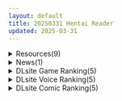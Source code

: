 ```yaml
---
layout: default
title: 20250331 Hentai Reader
updated: 2025-03-31
---
```


<details class='content-parent'>
<summary>
Resources(9)
</summary>
<details class='content-child'>
<summary>
<span class='rss-title'> [P站ID=8252709][はらへら] fanbox 合集至25.3 [6G] </span> <a class='rss-link' href='https://gmgard.com/gm128944' target='_blank'>&nbsp;</a>
<div class='rss-published'> 🕛 20250330 17:53:42</div>
</summary>
<img src="https://static.gmgard.us/Images/upload/74886310153423215.jpg" /><br /><p>恐怖的产量，饭盒上面的就有几千张了，加上p站的破万应该没问题，图集+漫画的组合。角色覆盖度非常广，16年看到现在了还是那么坚挺</p>
</details>
<details class='content-child'>
<summary>
<span class='rss-title'> [同人动画] xiaochun大佬eula系列+崩坏三系列+人妻派对+家族崩坏 动画作品合集 [40G][patreon] </span> <a class='rss-link' href='https://gmgard.com/gm128943' target='_blank'>&nbsp;</a>
<div class='rss-published'> 🕛 20250330 17:37:59</div>
</summary>
<img src="https://static.gmgard.us/Images/upload/64488310137591362.jpg" /><br /><p>这神人大佬的资源散的太碎了，而且炸的也不在少数。详细列表有图，有些小系列没放报题太长了，真炸了不用私信补档了看评论区有没有英雄吧</p>
</details>
<details class='content-child'>
<summary>
<span class='rss-title'> [日系/合集][夕凪の戦力外部隊 (凪市)]砂漠の国の傲慢王子がケツハメセックスにドハマりするお話等50本[男娘/正太][3.4G] </span> <a class='rss-link' href='https://gmgard.com/gm128939' target='_blank'>&nbsp;</a>
<div class='rss-published'> 🕛 20250330 14:48:13</div>
</summary>
<img src="https://static.gmgard.us/Images/upload/97144301502183890.jpg" /><br /><p>(同人CG集) [PO武勇 (凪市)] ビッチ・ダウナー・ボーイッシュ(デカパイ)
[PO武勇 (凪市)] マニッシュ娘の本音はスケベな爆乳娘 [臭甲個人機翻]
[PO武勇 (凪市)] 催眠でか乳メス王子
[PO武勇 (凪市)] 完全屈服 ～巨根王子vs長乳女騎士～ [罗洁爱儿个人机翻]
[PO武勇 (凪市)] 搾乳から始まる青春 ～バレー部主将とマネージャーの場合～ [中国翻訳]
[PO武勇 (</p>
</details>
<details class='content-child'>
<summary>
<span class='rss-title'> [机翻汉化][RJ01358255][居酒屋よっちゃん]妈妈桑命运 ママさんず オブ デスティニー(PC+安卓) </span> <a class='rss-link' href='https://gmgard.com/gm128941' target='_blank'>&nbsp;</a>
<div class='rss-published'> 🕛 20250330 13:42:29</div>
</summary>
<img src="https://static.gmgard.us/Images/upload/13422301656477063.jpg" /><br /><p>游戏介绍：</p>
</details>
<details class='content-child'>
<summary>
<span class='rss-title'> [AI汉化][RJ01097254][ya-ho-games] アダルトヴィジョン! -reSTARt from the ERO- </span> <a class='rss-link' href='https://gmgard.com/gm128942' target='_blank'>&nbsp;</a>
<div class='rss-published'> 🕛 20250330 13:25:52</div>
</summary>
<img src="https://static.gmgard.us/Images/upload/11313302016012431.jpg" /><br /><p>故事与基本信息
在一个奇幻世界中，成人影片（AV）首次被发明的瞬间会是怎样的情景呢？
一位追逐梦想、肤色小麦色、充满辣妹气质的美少女导演，创造出成人向视觉盛宴的RPG！
●重要提示●
本故事中明确包含“粗俗的语言”，但已事先获得相关人员的许可。请勿就此进行询问。此处已明确说明，即使未阅读此说明，我们也无法做出相应处理。
基本HCG超过60张，所有场景均配备全语音。场景总数约180个。（不计入带有语</p>
</details>
<details class='content-child'>
<summary>
<span class='rss-title'> [P站ID41282229][Pano]Fanbox合集 截止至2025年1月[121M] </span> <a class='rss-link' href='https://gmgard.com/gm128933' target='_blank'>&nbsp;</a>
<div class='rss-published'> 🕛 20250330 12:26:49</div>
</summary>
<img src="https://static.gmgard.us/Images/upload/30029301500306612.jpg" /><br /><p>Pano老师2020年12月至2025年1月的Fanbox合集是也。</p>
</details>
<details class='content-child'>
<summary>
<span class='rss-title'> [龙族同人]绘梨衣逝去之夜 </span> <a class='rss-link' href='https://gmgard.com/gm128940' target='_blank'>&nbsp;</a>
<div class='rss-published'> 🕛 20250330 12:19:03</div>
</summary>
<img src="https://static.gmgard.us/Images/upload/1109301618534650.jpg" /><br /><p>最近灵感枯竭，朋友推荐看一下经典小说龙族，记得之前在知音漫客上看过漫画版，所以补了一下小说，结果吃了一嘴刀子。</p>
</details>
<details class='content-child'>
<summary>
<span class='rss-title'> 【R3625】[Whisp]【超高画质动画版】美容室『Aphrodite Extreme』 </span> <a class='rss-link' href='https://blog.reimu.net/archives/108671' target='_blank'>&nbsp;</a>
<div class='rss-published'> 🕛 20250330 08:00:52</div>
</summary>
介绍一部ASMR的动画版。（懂得都懂，只有一个体位警告。） 本作制作组是大名鼎鼎的Whisp社，原作ASMR版 &#8230; <a class="more-link" href="https://blog.reimu.net/archives/108671">继续阅读<span class="screen-reader-text">【R3625】[Whisp]【超高画质动画版】美容室『Aphrodite Extreme』</span></a>
</details>
<details class='content-child'>
<summary>
<span class='rss-title'> 【S4782】[东方project] 5500+同人游戏合集分享 (760GB+) </span> <a class='rss-link' href='https://blog.reimu.net/archives/109514' target='_blank'>&nbsp;</a>
<div class='rss-published'> 🕛 20250330 05:00:24</div>
</summary>
大家好啊，这里是刺猬and猫，常常听小八抱怨灵梦御所没有灵梦，今天我就来个大的（笑）。因为东方这个IP在国内已 &#8230; <a class="more-link" href="https://blog.reimu.net/archives/109514">继续阅读<span class="screen-reader-text">【S4782】[东方project] 5500+同人游戏合集分享 (760GB+)</span></a>
</details>

</details>
<details class='content-parent'>
<summary>
News(1)
</summary>
<details class='content-child'>
<summary>
<span class='rss-title'> NanaWind 最新作《花鐘カナデ＊グラム Chapter:4 綾世奏 -最終章-》公開官方網站 </span> <a class='rss-link' href='https://home.gamer.com.tw/creationDetail.php?sn=6116707' target='_blank'>&nbsp;</a>
<div class='rss-published'> 🕛 20250330 20:58:30</div>
</summary>
<div><div align="center"><img border="0" class="gallery-image" src="https://i.imgur.com/8Nz7wSX.jpg" width="550" /></div><div align="center"><br /></div>曾製作<b>《春音アリス＊グラム》</b>、<b>《白恋サクラ＊グラム》</b>等作品的遊戲公司 NanaWind ，於 3/30 公開最新作<b>《花鐘カナデ＊グラム Chapter:4 綾世奏 -最終章-》</b>的官方網站，預定2025年7月25日發售。</div><div align="center"><br /></div><div><br /></div><div align="center"><b><font size="4">【</font></b><b><font size="4">故事劇情】</font></b></div><div align="center"><div><div>這裡是位於東京都灣岸地帶的湊十區。</div><div><br /></div><div>回想起來，一切的開端都始於櫻花盛開的春日。</div><div>隸屬成稜學園的萬事屋——黄昏部的 後代灯 難得地遠望著天空，沉浸在思緒之中。</div><div><br /></div><div>然而，興奮地抱住我的學妹 小桜結，毫不避諱將胸部貼上來。</div><div>坐在對面沙發上的前學生會長 星泉コトナ 翹起腳，若隱若現地露出裙底風光。</div><div>一旁負責泡茶的溫柔女僕 花ノ香澄玲，輕輕搖晃著豐滿的胸部，露出含蓄的微笑。</div><div>而坐在部長位子上專心閱讀的文學少女 綾世奏，則帶著惡作劇般的笑意，勾引般地悄悄掀起自己的裙擺。</div><div><br /></div><div>這樣荒唐又青春的社團……不對，這哪是正經的社團活動啊！</div><div><br /></div><div>這場故事的最後，將由 綾世奏 所描繪的那本已褪色的故事（花瓣）來收尾——。</div><div>她懷抱著一個隱藏許久的願望，並背負著一個無論如何都必須履行的約定。</div><div><br /></div><div>『在成稜學園讓黃昏部重新活動，改變自己未來的命運』</div><div><br /></div><div>為此，她不惜利用任何一切。</div><div>她唯一能相信的只有自己還有姐姐。</div><div><br /></div><div>……原本是這麼想的，應該是這麼想的。</div><div>但如今，與夥伴們度過漫長時光的 綾世奏，</div><div>卻開始動搖，內心充滿了迷惘與困惑。</div><div>而我，能夠引領她走向正確的道路嗎？</div><div><br /></div><div>四季流轉，世界逐漸走向一個結局。</div><div><br /></div><div>『——畢業的日子，就快到了。』</div><div><br /></div><div>在這所學園中，我們經歷了許多事。</div><div>開始與結束。鐘聲迴響，清算的時刻即將到來。</div><div>她以及黃昏部的隱藏秘密，如今即將揭曉。</div><div><br /></div><div>而少年與少女們內心所交織的未來，又將會如何——。</div><div><br /></div><div>《花鐘カナデグラム》最終章——正式完結。</div><div>主角・後代灯的這場有些奇妙、充滿樂趣又帶點桃色氛圍的故事，即將落下帷幕。</div></div><div><br /></div><div><br /></div><div><b><font size="4">【</font></b><font size="4"><b>角色介紹】</b></font></div><div><img border="0" class="gallery-image" src="https://i.imgur.com/w4iEEZx.png" width="650" /></div><div><br /></div><div><br /></div><div><b><font size="4">【</font></b><font size="4"><b>遊戲CG】</b></font></div><div><img border="0" class="gallery-image" src="https://i.imgur.com/XnENKof.jpg" width="650" /></div><div><br /></div><div><br /></div></div><div><div><div><font size="4"><b>CAST</b></font></div><div><div>綾世 奏　CV：森谷こころ</div><div>小桜 結　CV：歩サラ</div><div>花ノ香 澄玲　CV：藤崎紗矢香</div><div>星泉 コトナ　CV：月野きいろ</div></div></div><div><br /></div><div><font size="4"><b>STAFF</b></font></div><div><div>劇本：池田コント、葉月サイ</div><div>原畫：あゆま紗由</div><div>發售日：2025年7月25日</div><div>官網：<a href="https://ref.gamer.com.tw/redir.php?url=https%3A%2F%2Fnanawind.jp%2Fproduct%2Fprj06%2Fchapter4%2F" target="_blank">https://nanawind.jp/product/prj06/chapter4/</a></div></div></div><div><br /></div>
</details>

</details>
<details class='content-parent'>
<summary>
DLsite Game Ranking(5)
</summary>
<details class='content-child'>
<summary>
<span class='rss-title'> ママさんず オブ デスティニー [居酒屋よっちゃん] </span> <a class='rss-link' href='https://www.dlsite.com/maniax/work/=/product_id/RJ01358255.html' target='_blank'>&nbsp;</a>
<div class='rss-published'> 🕛 20250331 13:16:18</div>
</summary>
<img src ="http://img.dlsite.jp/modpub/images2/work/doujin/RJ01359000/RJ01358255_img_main.jpg"/><br/>ママさん達とイチャイチャラブラブするシンプルな探索型RPGです！
</details>
<details class='content-child'>
<summary>
<span class='rss-title'> アダルトヴィジョン! -reSTARt from the ERO- [ya-ho-games] </span> <a class='rss-link' href='https://www.dlsite.com/maniax/work/=/product_id/RJ01097254.html' target='_blank'>&nbsp;</a>
<div class='rss-published'> 🕛 20250331 13:16:18</div>
</summary>
<img src ="http://img.dlsite.jp/modpub/images2/work/doujin/RJ01098000/RJ01097254_img_main.jpg"/><br/>夢を追いかけるギャルな美少女監督がアダルトなヴィジョンを生み出すファンタジーAV撮影エロRPG! 基本HCG60枚超、シーンフルボイス。
</details>
<details class='content-child'>
<summary>
<span class='rss-title'> 404号室の性感マッサージ [シン・ギュラリティー] </span> <a class='rss-link' href='https://www.dlsite.com/maniax/work/=/product_id/RJ01356701.html' target='_blank'>&nbsp;</a>
<div class='rss-published'> 🕛 20250331 13:16:18</div>
</summary>
<img src ="http://img.dlsite.jp/modpub/images2/work/doujin/RJ01357000/RJ01356701_img_main.jpg"/><br/>マッサージ好き必見の3Dゲーム！凝り固まったバストをほぐし、悪いものが溜まった膣を中から柔らかくしてあげましょう。オイルを塗ってカラダをぬるぬるに…媚薬で全身気持ちよく…、届かないところは道具(?)を使ってほぐしていきましょう。さあ、あなたは今日から404号室のマッサージ師です。
</details>
<details class='content-child'>
<summary>
<span class='rss-title'> one room gal [tamangoworks] </span> <a class='rss-link' href='https://www.dlsite.com/maniax/work/=/product_id/RJ01348097.html' target='_blank'>&nbsp;</a>
<div class='rss-published'> 🕛 20250331 13:16:18</div>
</summary>
<img src ="http://img.dlsite.jp/modpub/images2/work/doujin/RJ01349000/RJ01348097_img_main.jpg"/><br/>押しかけギャルに見も心も絞り尽くされる!濃密な絡みをたっぷり描く3DCDアニメーション!
</details>
<details class='content-child'>
<summary>
<span class='rss-title'> DeviDevi Survivor(デビデビサバイバー) [PAKOchan Factory] </span> <a class='rss-link' href='https://www.dlsite.com/maniax/work/=/product_id/RJ01245153.html' target='_blank'>&nbsp;</a>
<div class='rss-published'> 🕛 20250331 13:16:18</div>
</summary>
<img src ="http://img.dlsite.jp/modpub/images2/work/doujin/RJ01246000/RJ01245153_img_main.jpg"/><br/>貧乳悪魔!?爆乳天使!?組み合わせは1000通り以上!体型変化エロ×シューティングアクション!
</details>

</details>
<details class='content-parent'>
<summary>
DLsite Voice Ranking(5)
</summary>
<details class='content-child'>
<summary>
<span class='rss-title'> 【4/9日まで 早期限定60大特典】【4時間半×W女軍隊×Wオホ声ハーレム】～ドランソワ帝国～捕虜となったボクとドスケベ爆乳女軍人×2の甘々ツンデレ子作りおっぱい戦記♪ [マヨタマ] </span> <a class='rss-link' href='https://www.dlsite.com/maniax/work/=/product_id/RJ01352193.html' target='_blank'>&nbsp;</a>
<div class='rss-published'> 🕛 20250331 13:16:20</div>
</summary>
<img src ="http://img.dlsite.jp/modpub/images2/work/doujin/RJ01353000/RJ01352193_img_main.jpg"/><br/>【KU100】CV:陽向葵ゅか様 CV:柚木つばめ様 ある日のこと…優秀なスパイの「あなた」は…強大な軍事力を誇る敵国「ドランソワ帝国」へと潜入し捕虜となってしまいます♪…その後♪帝国No.1のドスケベ爆乳女軍人2人にHな子作り性○問を受けることに♪…甘々ツンデレおっぱいに包まれて…あなた様だけの…性大戦が…今…はじまります…♪【4時間半×Wオホ声ハーレム×甘々ツンデレ特化で送る!大ボリューム超大作!】～ドランソワ帝国～へようこそ♪
</details>
<details class='content-child'>
<summary>
<span class='rss-title'> 【性癖布教期間限定100円】無垢で優しい皇国の姫に常識改変◯眠で性処理をマナーと思い込ませ無知シチュ嗅ぎ舐めセックスご奉仕伴侶へ【凌◯なし・性格そのまま】 [あとりえスターズ] </span> <a class='rss-link' href='https://www.dlsite.com/maniax/work/=/product_id/RJ01316777.html' target='_blank'>&nbsp;</a>
<div class='rss-published'> 🕛 20250331 13:16:20</div>
</summary>
<img src ="http://img.dlsite.jp/modpub/images2/work/doujin/RJ01317000/RJ01316777_img_main.jpg"/><br/>無垢で優しく人を疑うことを知らない皇国のお姫様に常識改変◯眠をかけ、ザーメンを咀嚼する行為や汗蒸れセックスでチンポを喜ばせることをマナーとして思い込ませつつ優しく丁寧に無知シチュ調教で自分専用の清潔ラブラブオナホへ変えていく背徳音声!
</details>
<details class='content-child'>
<summary>
<span class='rss-title'> 【期間限定55円】総勢8名!素人女性に〝フェラ抜き〟を頼んでみたら…<KU100> [性為の戯れ] </span> <a class='rss-link' href='https://www.dlsite.com/maniax/work/=/product_id/RJ01354136.html' target='_blank'>&nbsp;</a>
<div class='rss-published'> 🕛 20250331 13:16:20</div>
</summary>
<img src ="http://img.dlsite.jp/modpub/images2/work/doujin/RJ01355000/RJ01354136_img_main.jpg"/><br/>総勢8名の素人女性に突撃要求!もしフェラ抜きを頼んだらシテくれる?シテくれない?もしくは…それ以上?【CV:杏仁らいち様、山田じぇみ子様、乙倉ゅい様、餅梨あむ様、秋野かえで様、風鈴みすず様、御子柴泉様、西瓜すいか様】
</details>
<details class='content-child'>
<summary>
<span class='rss-title'> 【ささやき吐息喘ぎ】どんな無茶なお願いでも聞いてくれる耳かき店 [いちのや] </span> <a class='rss-link' href='https://www.dlsite.com/maniax/work/=/product_id/RJ01360779.html' target='_blank'>&nbsp;</a>
<div class='rss-published'> 🕛 20250331 13:16:20</div>
</summary>
<img src ="http://img.dlsite.jp/modpub/images2/work/doujin/RJ01361000/RJ01360779_img_main.jpg"/><br/>たっぷりなささやき吐息喘ぎと、密着騎乗位の圧倒的リアル感！真面目な性格につけこんで、イイコトしちゃいましょう♡気持ちよーくなっちゃった彼女の無自覚えっち要求も必聴です♡ CV:一之瀬りと
</details>
<details class='content-child'>
<summary>
<span class='rss-title'> 【対魔忍RPGX】神村舞華ASMR～爆炎ヤンキーギャルとパパ活♡から始まるガチ恋性活～ [Lilith [リリス]] </span> <a class='rss-link' href='https://www.dlsite.com/maniax/work/=/product_id/RJ01360720.html' target='_blank'>&nbsp;</a>
<div class='rss-published'> 🕛 20250331 13:16:20</div>
</summary>
<img src ="http://img.dlsite.jp/modpub/images2/work/doujin/RJ01361000/RJ01360720_img_main.jpg"/><br/>対魔忍ASMR第4弾は ワケあってお金が必要な爆炎ギャル「神村舞華」にやりたい放題好き放題！パパ活ASMR！
</details>

</details>
<details class='content-parent'>
<summary>
DLsite Comic Ranking(5)
</summary>
<details class='content-child'>
<summary>
<span class='rss-title'> なまオナホ先輩♡ ~ヤリたがりの先輩が後輩くんを煽ったらバッコバコに犯されてめちゃくちゃ射精される話~ [sumomo] </span> <a class='rss-link' href='https://www.dlsite.com/maniax/work/=/product_id/RJ01365103.html' target='_blank'>&nbsp;</a>
<div class='rss-published'> 🕛 20250331 13:16:22</div>
</summary>
<img src ="http://img.dlsite.jp/modpub/images2/work/doujin/RJ01366000/RJ01365103_img_main.jpg"/><br/>セックス大好きな低身長巨乳の先輩が後輩の男の子にオナホにされる漫画です
</details>
<details class='content-child'>
<summary>
<span class='rss-title'> 距離感がバグってる義妹が一生イチャラブしてくる [聖華快楽書店] </span> <a class='rss-link' href='https://www.dlsite.com/maniax/work/=/product_id/RJ01291565.html' target='_blank'>&nbsp;</a>
<div class='rss-published'> 🕛 20250331 13:16:22</div>
</summary>
<img src ="http://img.dlsite.jp/modpub/images2/work/doujin/RJ01292000/RJ01291565_img_main.jpg"/><br/>巨乳でダウナーな義妹が義兄にひたすらイチャラブしてくる話
</details>
<details class='content-child'>
<summary>
<span class='rss-title'> デカ乳で超あまあまなウチの先輩 [かく恋慕] </span> <a class='rss-link' href='https://www.dlsite.com/maniax/work/=/product_id/RJ01363467.html' target='_blank'>&nbsp;</a>
<div class='rss-published'> 🕛 20250331 13:16:22</div>
</summary>
<img src ="http://img.dlsite.jp/modpub/images2/work/doujin/RJ01364000/RJ01363467_img_main.jpg"/><br/>ダメダメな男をお世話するのが好きな甘サドの先輩に、あま～く搾り取られるお話です
</details>
<details class='content-child'>
<summary>
<span class='rss-title'> 精隷牢獄リェグ～奇形魔物との自慰交尾に伴う破滅願望～ [I'm moralist] </span> <a class='rss-link' href='https://www.dlsite.com/maniax/work/=/product_id/RJ01355161.html' target='_blank'>&nbsp;</a>
<div class='rss-published'> 🕛 20250331 13:16:22</div>
</summary>
<img src ="http://img.dlsite.jp/modpub/images2/work/doujin/RJ01356000/RJ01355161_img_main.jpg"/><br/>精霊リェグにはとある秘密があった。それはーー
</details>
<details class='content-child'>
<summary>
<span class='rss-title'> 【日文版】捡到湿淋淋的猫系辣妹放在家养 [聖華快楽書店] </span> <a class='rss-link' href='https://www.dlsite.com/maniax/work/=/product_id/RJ01291563.html' target='_blank'>&nbsp;</a>
<div class='rss-published'> 🕛 20250331 13:16:22</div>
</summary>
<img src ="http://img.dlsite.jp/modpub/images2/work/doujin/RJ01292000/RJ01291563_img_main.jpg"/><br/>捡到贞操观念崩坏的猫系辣妹开始色色的同居生活
</details>

</details>
